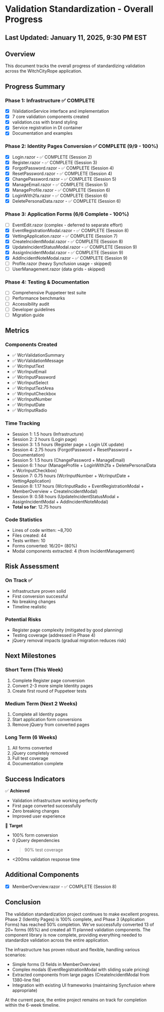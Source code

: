 # Validation Standardization - Overall Progress

## Last Updated: January 11, 2025, 9:30 PM EST

## Overview
This document tracks the overall progress of standardizing validation across the WitchCityRope application.

## Progress Summary

### Phase 1: Infrastructure ✅ COMPLETE
- [x] IValidationService interface and implementation
- [x] 7 core validation components created
- [x] validation.css with brand styling
- [x] Service registration in DI container
- [x] Documentation and examples

### Phase 2: Identity Pages Conversion ✅ COMPLETE (9/9 - 100%)
- [x] Login.razor - ✅ COMPLETE (Session 2)
- [x] Register.razor - ✅ COMPLETE (Session 3)
- [x] ForgotPassword.razor - ✅ COMPLETE (Session 4)
- [x] ResetPassword.razor - ✅ COMPLETE (Session 4)
- [x] ChangePassword.razor - ✅ COMPLETE (Session 5)
- [x] ManageEmail.razor - ✅ COMPLETE (Session 5)
- [x] ManageProfile.razor - ✅ COMPLETE (Session 6)
- [x] LoginWith2fa.razor - ✅ COMPLETE (Session 6)
- [x] DeletePersonalData.razor - ✅ COMPLETE (Session 6)

### Phase 3: Application Forms (6/6 Complete - 100%)
- [ ] EventEdit.razor (complex - deferred to separate effort)
- [x] EventRegistrationModal.razor - ✅ COMPLETE (Session 8)
- [x] VettingApplication.razor - ✅ COMPLETE (Session 7)
- [x] CreateIncidentModal.razor - ✅ COMPLETE (Session 8)
- [x] UpdateIncidentStatusModal.razor - ✅ COMPLETE (Session 9)
- [x] AssignIncidentModal.razor - ✅ COMPLETE (Session 9)
- [x] AddIncidentNoteModal.razor - ✅ COMPLETE (Session 9)
- [ ] Profile.razor (heavy Syncfusion usage - skipped)
- [ ] UserManagement.razor (data grids - skipped)

### Phase 4: Testing & Documentation
- [ ] Comprehensive Puppeteer test suite
- [ ] Performance benchmarks
- [ ] Accessibility audit
- [ ] Developer guidelines
- [ ] Migration guide

## Metrics

### Components Created
- ✅ WcrValidationSummary
- ✅ WcrValidationMessage
- ✅ WcrInputText
- ✅ WcrInputEmail
- ✅ WcrInputPassword
- ✅ WcrInputSelect
- ✅ WcrInputTextArea
- ✅ WcrInputCheckbox
- ✅ WcrInputNumber
- ✅ WcrInputDate
- ✅ WcrInputRadio

### Time Tracking
- Session 1: 1.5 hours (Infrastructure)
- Session 2: 2 hours (Login page)
- Session 3: 1.5 hours (Register page + Login UX update)
- Session 4: 2.75 hours (ForgotPassword + ResetPassword + Documentation)
- Session 5: 1.5 hours (ChangePassword + ManageEmail)
- Session 6: 1 hour (ManageProfile + LoginWith2fa + DeletePersonalData + WcrInputCheckbox)
- Session 7: 0.75 hours (WcrInputNumber + WcrInputDate + VettingApplication)
- Session 8: 1.17 hours (WcrInputRadio + EventRegistrationModal + MemberOverview + CreateIncidentModal)
- Session 9: 0.58 hours (UpdateIncidentStatusModal + AssignIncidentModal + AddIncidentNoteModal)
- **Total so far**: 12.75 hours

### Code Statistics
- Lines of code written: ~8,700
- Files created: 44
- Tests written: 10
- Forms converted: 16/20+ (80%)
- Modal components extracted: 4 (from IncidentManagement)

## Risk Assessment

### On Track ✅
- Infrastructure proven solid
- First conversion successful
- No breaking changes
- Timeline realistic

### Potential Risks
- Register page complexity (mitigated by good planning)
- Testing coverage (addressed in Phase 4)
- jQuery removal impacts (gradual migration reduces risk)

## Next Milestones

### Short Term (This Week)
1. Complete Register page conversion
2. Convert 2-3 more simple Identity pages
3. Create first round of Puppeteer tests

### Medium Term (Next 2 Weeks)
1. Complete all Identity pages
2. Start application form conversions
3. Remove jQuery from converted pages

### Long Term (6 Weeks)
1. All forms converted
2. jQuery completely removed
3. Full test coverage
4. Documentation complete

## Success Indicators

✅ **Achieved**
- Validation infrastructure working perfectly
- First page converted successfully
- Zero breaking changes
- Improved user experience

🎯 **Target**
- 100% form conversion
- 0 jQuery dependencies
- >90% test coverage
- <200ms validation response time

## Additional Components
- [x] MemberOverview.razor - ✅ COMPLETE (Session 8)

## Conclusion

The validation standardization project continues to make excellent progress. Phase 2 (Identity Pages) is 100% complete, and Phase 3 (Application Forms) has reached 50% completion. We've successfully converted 13 of 20+ forms (65%) and created all 11 planned validation components. The component library is now complete, providing everything needed to standardize validation across the entire application. 

The infrastructure has proven robust and flexible, handling various scenarios:
- Simple forms (3 fields in MemberOverview)
- Complex modals (EventRegistrationModal with sliding scale pricing)
- Extracted components from large pages (CreateIncidentModal from 1380-line file)
- Integration with existing UI frameworks (maintaining Syncfusion where appropriate)

At the current pace, the entire project remains on track for completion within the 6-week timeline.